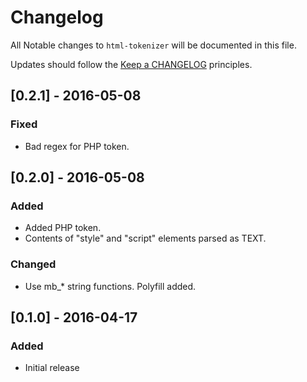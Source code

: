 # Changelog

All Notable changes to `html-tokenizer` will be documented in this file.

Updates should follow the [Keep a CHANGELOG](http://keepachangelog.com/) principles.

## [0.2.1] - 2016-05-08

### Fixed
- Bad regex for PHP token.

## [0.2.0] - 2016-05-08

### Added
- Added PHP token.
- Contents of "style" and "script" elements parsed as TEXT.

### Changed
- Use mb_* string functions.  Polyfill added.

## [0.1.0] - 2016-04-17

### Added
- Initial release
